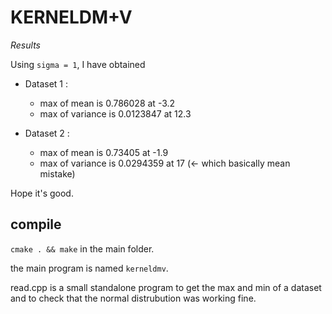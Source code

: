 # KERNELDM+V

_Results_

Using `sigma = 1`, I have obtained

* Dataset 1 : 
    * max of mean is 0.786028  at -3.2
    * max of variance is 0.0123847 at 12.3
    
* Dataset 2 : 
	* max of mean is  0.73405 at -1.9
	* max of variance is 0.0294359 at 17 (<- which basically mean mistake)

Hope it's good.

## compile

`cmake . && make` in the main folder.

the main program is named `kerneldmv`.

read.cpp is a small standalone program to get the max and min of a dataset and to check that the normal distrubution was working fine.